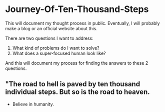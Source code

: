 # Journey-Of-Ten-Thousand-Steps

This will document my thought process in public. Eventually, I will probably make a blog or an official website about this. 

There are two questions I want to address:
 1. What kind of problems do I want to solve?
 2. What does a super-focused human look like?

And this will document my process for finding the answers to these 2 questions.

## "The road to hell is paved by ten thousand individual steps. But so is the road to heaven.
- Believe in humanity.
